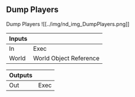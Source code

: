## Dump Players
Dump Players
![[../img/nd_img_DumpPlayers.png]]

|Inputs||
|--|--|
| In | Exec |
| World | World Object Reference |

|Outputs||
|--|--|
| Out | Exec |
